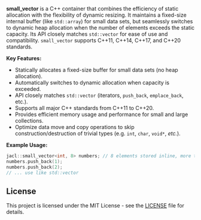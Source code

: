 **small_vector** is a C++ container that combines the efficiency of static allocation with the flexibility of dynamic resizing. It maintains a fixed-size internal buffer (like `std::array`) for small data sets, but seamlessly switches to dynamic heap allocation when the number of elements exceeds the static capacity. Its API closely matches `std::vector` for ease of use and compatibility. `small_vector` supports C++11, C++14, C++17, and C++20 standards.

**Key Features:**
- Statically allocates a fixed-size buffer for small data sets (no heap allocation).
- Automatically switches to dynamic allocation when capacity is exceeded.
- API closely matches `std::vector` (iterators, `push_back`, `emplace_back`, etc.).
- Supports all major C++ standards from C++11 to C++20.
- Provides efficient memory usage and performance for small and large collections.
- Optimize data move and copy operations to skip construction/destruction of
  trivial types (e.g. `int`, `char`, `void*`, _etc._).

**Example Usage:**
```cpp
jacl::small_vector<int, 8> numbers; // 8 elements stored inline, more triggers heap allocation
numbers.push_back(1);
numbers.push_back(2);
// ... use like std::vector
```

## License

This project is licensed under the MIT License - see the [LICENSE](LICENSE) file for details.

